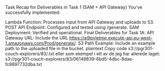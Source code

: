 Task Recap for Deliverables in Task 1 (SAM + API Gateway)
You’ve successfully implemented:

Lambda Function: Processes input from API Gateway and uploads to S3.
POST API Endpoint: Configured and tested using /generate.
SAM Deployment: Verified and operational.
Final Deliverables for Task 1A:
API Gateway URL: Include the URL https://aj9pvletme.execute-api.eu-west-1.amazonaws.com/Prod/generate/.
S3 Path Example: Include an example path to the uploaded file in the bucket.
plaintext
Copy code
s3://pgr301-couch-explorers/83/<unique-file-name>.txt eller som ekempel i ett av de jeg har allerede laget:
s3://pgr301-couch-explorers/83/06148839-6bd5-4dbc-8dae-fc8697732dba.txt